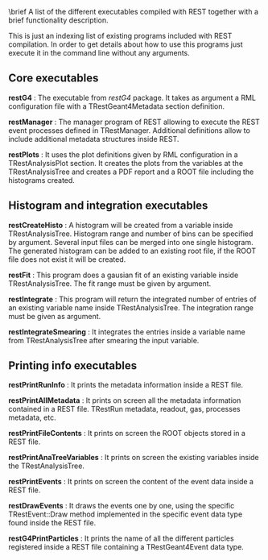 \brief A list of the different executables compiled with REST together with a brief functionality description.

This is just an indexing list of existing programs included with REST compilation. In order to get details about how to use this programs just execute it in the command line without any arguments.

## Core executables

**restG4** : The executable from *restG4* package. It takes as argument a RML configuration file with a TRestGeant4Metadata section definition.

**restManager** : The manager program of REST allowing to execute the REST event processes defined in TRestManager. Additional definitions allow to include additional metadata structures inside REST.

**restPlots** : It uses the plot definitions given by RML configuration in a TRestAnalysisPlot section. It creates the plots from the variables at the TRestAnalysisTree and creates a PDF report and a ROOT file including the histograms created.

## Histogram and integration executables

**restCreateHisto** : A histogram will be created from a variable inside TRestAnalysisTree. Histogram range and number of bins can be specified by argument. Several input files can be merged into one single histogram. The generated histogram can be added to an existing root file, if the ROOT file does not exist it will be created.

**restFit** : This program does a gausian fit of an existing variable inside TRestAnalysisTree. The fit range must be given by argument.

**restIntegrate** : This program will return the integrated number of entries of an existing variable name inside TRestAnalysisTree. The integration range must be given as argument.

**restIntegrateSmearing** : It integrates the entries inside a variable name from TRestAnalysisTree after smearing the input variable.

## Printing info executables

**restPrintRunInfo** : It prints the metadata information inside a REST file.

**restPrintAllMetadata** : It prints on screen all the metadata information contained in a REST file. TRestRun metadata, readout, gas, processes metadata, etc.

**restPrintFileContents** : It prints on screen the ROOT objects stored in a REST file.

**restPrintAnaTreeVariables** : It prints on screen the existing variables inside the TRestAnalysisTree.

**restPrintEvents** : It prints on screen the content of the event data inside a REST file.

**restDrawEvents** : It draws the events one by one, using the specific TRestEvent::Draw method implemented in the specific event data type found inside the REST file.

**restG4PrintParticles** : It prints the name of all the different particles registered inside a REST file containing a TRestGeant4Event data type.
